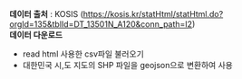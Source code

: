 **데이터 출처** 
: KOSIS (https://kosis.kr/statHtml/statHtml.do?orgId=135&tblId=DT_13501N_A120&conn_path=I2)  
**데이터 다운로드**
- read html 사용한 csv파일 불러오기
- 대한민국 시,도 지도의 SHP 파일을 geojson으로 변환하여 사용
